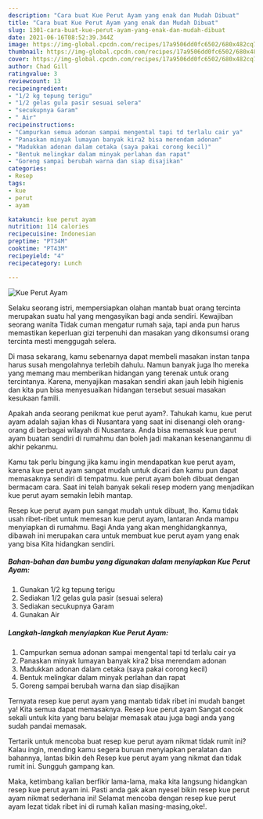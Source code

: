 ```yaml
---
description: "Cara buat Kue Perut Ayam yang enak dan Mudah Dibuat"
title: "Cara buat Kue Perut Ayam yang enak dan Mudah Dibuat"
slug: 1301-cara-buat-kue-perut-ayam-yang-enak-dan-mudah-dibuat
date: 2021-06-16T08:52:39.344Z
image: https://img-global.cpcdn.com/recipes/17a9506dd0fc6502/680x482cq70/kue-perut-ayam-foto-resep-utama.jpg
thumbnail: https://img-global.cpcdn.com/recipes/17a9506dd0fc6502/680x482cq70/kue-perut-ayam-foto-resep-utama.jpg
cover: https://img-global.cpcdn.com/recipes/17a9506dd0fc6502/680x482cq70/kue-perut-ayam-foto-resep-utama.jpg
author: Chad Gill
ratingvalue: 3
reviewcount: 13
recipeingredient:
- "1/2 kg tepung terigu"
- "1/2 gelas gula pasir sesuai selera"
- "secukupnya Garam"
- " Air"
recipeinstructions:
- "Campurkan semua adonan sampai mengental tapi td terlalu cair ya"
- "Panaskan minyak lumayan banyak kira2 bisa merendam adonan"
- "Madukkan adonan dalam cetaka (saya pakai corong kecil)"
- "Bentuk melingkar dalam minyak perlahan dan rapat"
- "Goreng sampai berubah warna dan siap disajikan"
categories:
- Resep
tags:
- kue
- perut
- ayam

katakunci: kue perut ayam 
nutrition: 114 calories
recipecuisine: Indonesian
preptime: "PT34M"
cooktime: "PT43M"
recipeyield: "4"
recipecategory: Lunch

---
```



![Kue Perut Ayam](https://img-global.cpcdn.com/recipes/17a9506dd0fc6502/680x482cq70/kue-perut-ayam-foto-resep-utama.jpg)

Selaku seorang istri, mempersiapkan olahan mantab buat orang tercinta merupakan suatu hal yang mengasyikan bagi anda sendiri. Kewajiban seorang  wanita Tidak cuman mengatur rumah saja, tapi anda pun harus memastikan keperluan gizi terpenuhi dan masakan yang dikonsumsi orang tercinta mesti menggugah selera.

Di masa  sekarang, kamu sebenarnya dapat membeli masakan instan tanpa harus susah mengolahnya terlebih dahulu. Namun banyak juga lho mereka yang memang mau memberikan hidangan yang terenak untuk orang tercintanya. Karena, menyajikan masakan sendiri akan jauh lebih higienis dan kita pun bisa menyesuaikan hidangan tersebut sesuai masakan kesukaan famili. 



Apakah anda seorang penikmat kue perut ayam?. Tahukah kamu, kue perut ayam adalah sajian khas di Nusantara yang saat ini disenangi oleh orang-orang di berbagai wilayah di Nusantara. Anda bisa memasak kue perut ayam buatan sendiri di rumahmu dan boleh jadi makanan kesenanganmu di akhir pekanmu.

Kamu tak perlu bingung jika kamu ingin mendapatkan kue perut ayam, karena kue perut ayam sangat mudah untuk dicari dan kamu pun dapat memasaknya sendiri di tempatmu. kue perut ayam boleh dibuat dengan bermacam cara. Saat ini telah banyak sekali resep modern yang menjadikan kue perut ayam semakin lebih mantap.

Resep kue perut ayam pun sangat mudah untuk dibuat, lho. Kamu tidak usah ribet-ribet untuk memesan kue perut ayam, lantaran Anda mampu menyiapkan di rumahmu. Bagi Anda yang akan menghidangkannya, dibawah ini merupakan cara untuk membuat kue perut ayam yang enak yang bisa Kita hidangkan sendiri.

<!--inarticleads1-->

##### Bahan-bahan dan bumbu yang digunakan dalam menyiapkan Kue Perut Ayam:

1. Gunakan 1/2 kg tepung terigu
1. Sediakan 1/2 gelas gula pasir (sesuai selera)
1. Sediakan secukupnya Garam
1. Gunakan  Air




<!--inarticleads2-->

##### Langkah-langkah menyiapkan Kue Perut Ayam:

1. Campurkan semua adonan sampai mengental tapi td terlalu cair ya
1. Panaskan minyak lumayan banyak kira2 bisa merendam adonan
1. Madukkan adonan dalam cetaka (saya pakai corong kecil)
1. Bentuk melingkar dalam minyak perlahan dan rapat
1. Goreng sampai berubah warna dan siap disajikan




Ternyata resep kue perut ayam yang mantab tidak ribet ini mudah banget ya! Kita semua dapat memasaknya. Resep kue perut ayam Sangat cocok sekali untuk kita yang baru belajar memasak atau juga bagi anda yang sudah pandai memasak.

Tertarik untuk mencoba buat resep kue perut ayam nikmat tidak rumit ini? Kalau ingin, mending kamu segera buruan menyiapkan peralatan dan bahannya, lantas bikin deh Resep kue perut ayam yang nikmat dan tidak rumit ini. Sungguh gampang kan. 

Maka, ketimbang kalian berfikir lama-lama, maka kita langsung hidangkan resep kue perut ayam ini. Pasti anda gak akan nyesel bikin resep kue perut ayam nikmat sederhana ini! Selamat mencoba dengan resep kue perut ayam lezat tidak ribet ini di rumah kalian masing-masing,oke!.

